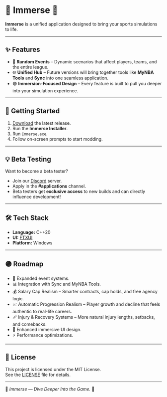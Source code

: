 # 🌌 Immerse 💜

**Immerse** is a unified application designed to bring your sports simulations to life.  

---

## ✨ Features
- 🎲 **Random Events** – Dynamic scenarios that affect players, teams, and the entire league.
- 🌐 **Unified Hub** – Future versions will bring together tools like **MyNBA Tools** and **Sync** into one seamless application.
- 🟣 **Immersion-Focused Design** – Every feature is built to pull you deeper into your simulation experience.

---

## 🚀 Getting Started
1. [Download](https://github.com/doublesync/Immerse/releases/) the latest release.  
2. Run the **Immerse Installer**.
3. Run `Immerse.exe`.
4. Follow on-screen prompts to start modding.

---

## 💡 Beta Testing
Want to become a beta tester?  
- Join our [Discord](https://discord.gg/JV3H5xty34) server.    
- Apply in the **#applications** channel.  
- Beta testers get **exclusive access** to new builds and can directly influence development!

---

## 🛠️ Tech Stack
- **Language:** C++20  
- **UI:** [FTXUI](https://github.com/ArthurSonzogni/FTXUI)
- **Platform:** Windows  

---

## 🟣 Roadmap
- 🔮 Expanded event systems.
- 📊 Integration with Sync and MyNBA Tools.
- 💰 Salary Cap Realism – Smarter contracts, cap holds, and free agency logic.
- 📈 Automatic Progression Realism – Player growth and decline that feels authentic to real-life careers.
- 🩹 Injury & Recovery Systems – More natural injury lengths, setbacks, and comebacks.
- 🎨 Enhanced immersive UI design.
- ⚡ Performance optimizations.

---

## 📜 License
This project is licensed under the MIT License.  
See the [LICENSE](LICENSE) file for details.

---

💜 *Immerse — Dive Deeper Into the Game.* 💜
